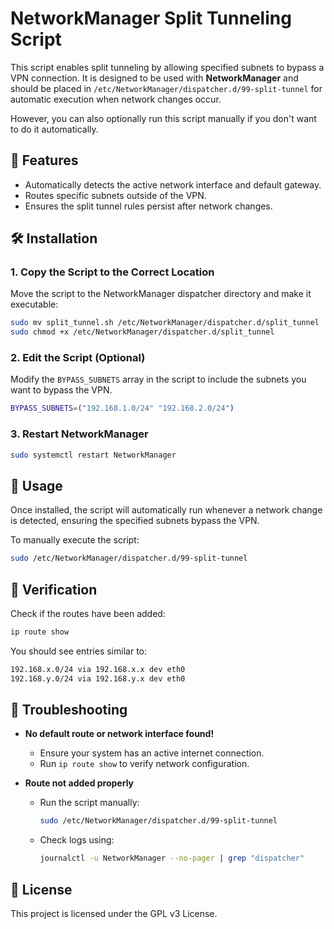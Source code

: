 # NetworkManager Split Tunneling Script

This script enables split tunneling by allowing specified subnets to bypass a VPN connection. It is designed to be used with **NetworkManager** and should be placed in `/etc/NetworkManager/dispatcher.d/99-split-tunnel` for automatic execution when network changes occur.

However, you can also optionally run this script manually if you don't want to do it automatically.
## 📌 Features
- Automatically detects the active network interface and default gateway.
- Routes specific subnets outside of the VPN.
- Ensures the split tunnel rules persist after network changes.

## 🛠️ Installation

### 1. Copy the Script to the Correct Location
Move the script to the NetworkManager dispatcher directory and make it executable:

```bash
sudo mv split_tunnel.sh /etc/NetworkManager/dispatcher.d/split_tunnel
sudo chmod +x /etc/NetworkManager/dispatcher.d/split_tunnel
```

### 2. Edit the Script (Optional)
Modify the `BYPASS_SUBNETS` array in the script to include the subnets you want to bypass the VPN.
```bash
BYPASS_SUBNETS=("192.168.1.0/24" "192.168.2.0/24")
```

### 3. Restart NetworkManager
```bash
sudo systemctl restart NetworkManager
```

## 🚀 Usage
Once installed, the script will automatically run whenever a network change is detected, ensuring the specified subnets bypass the VPN.

To manually execute the script:
```bash
sudo /etc/NetworkManager/dispatcher.d/99-split-tunnel
```

## 🧐 Verification
Check if the routes have been added:
```bash
ip route show
```
You should see entries similar to:

```bash
192.168.x.0/24 via 192.168.x.x dev eth0
192.168.y.0/24 via 192.168.y.x dev eth0
```

## 🛑 Troubleshooting
- **No default route or network interface found!**
  - Ensure your system has an active internet connection.
  - Run `ip route show` to verify network configuration.

- **Route not added properly**
  - Run the script manually:  
    ```bash
    sudo /etc/NetworkManager/dispatcher.d/99-split-tunnel
    ```
  - Check logs using:
    ```bash
    journalctl -u NetworkManager --no-pager | grep "dispatcher"
    ```

## 📜 License
This project is licensed under the GPL v3 License.
